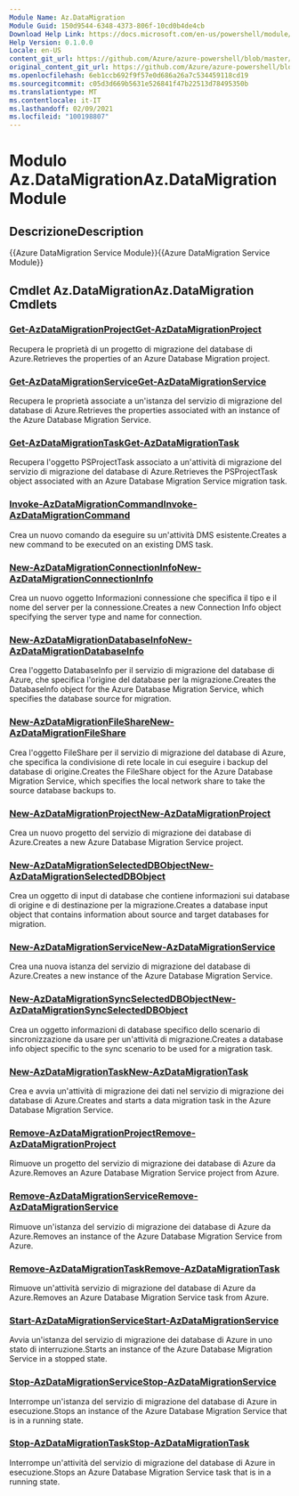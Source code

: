 ```yaml
---
Module Name: Az.DataMigration
Module Guid: 150d9544-6348-4373-806f-10cd0b4de4cb
Download Help Link: https://docs.microsoft.com/en-us/powershell/module/az.datamigration
Help Version: 0.1.0.0
Locale: en-US
content_git_url: https://github.com/Azure/azure-powershell/blob/master/src/DataMigration/DataMigration/help/Az.DataMigration.md
original_content_git_url: https://github.com/Azure/azure-powershell/blob/master/src/DataMigration/DataMigration/help/Az.DataMigration.md
ms.openlocfilehash: 6eb1ccb692f9f57e0d686a26a7c534459118cd19
ms.sourcegitcommit: c05d3d669b5631e526841f47b22513d78495350b
ms.translationtype: MT
ms.contentlocale: it-IT
ms.lasthandoff: 02/09/2021
ms.locfileid: "100198807"
---
```

# <span data-ttu-id="733b1-101">Modulo Az.DataMigration</span><span class="sxs-lookup"><span data-stu-id="733b1-101">Az.DataMigration Module</span></span>
## <span data-ttu-id="733b1-102">Descrizione</span><span class="sxs-lookup"><span data-stu-id="733b1-102">Description</span></span>
<span data-ttu-id="733b1-103">{{Azure DataMigration Service Module}}</span><span class="sxs-lookup"><span data-stu-id="733b1-103">{{Azure DataMigration Service Module}}</span></span>

## <span data-ttu-id="733b1-104">Cmdlet Az.DataMigration</span><span class="sxs-lookup"><span data-stu-id="733b1-104">Az.DataMigration Cmdlets</span></span>
### [<span data-ttu-id="733b1-105">Get-AzDataMigrationProject</span><span class="sxs-lookup"><span data-stu-id="733b1-105">Get-AzDataMigrationProject</span></span>](Get-AzDataMigrationProject.md)
<span data-ttu-id="733b1-106">Recupera le proprietà di un progetto di migrazione del database di Azure.</span><span class="sxs-lookup"><span data-stu-id="733b1-106">Retrieves the properties of an Azure Database Migration project.</span></span>

### [<span data-ttu-id="733b1-107">Get-AzDataMigrationService</span><span class="sxs-lookup"><span data-stu-id="733b1-107">Get-AzDataMigrationService</span></span>](Get-AzDataMigrationService.md)
<span data-ttu-id="733b1-108">Recupera le proprietà associate a un'istanza del servizio di migrazione del database di Azure.</span><span class="sxs-lookup"><span data-stu-id="733b1-108">Retrieves the properties associated with an instance of the Azure Database Migration Service.</span></span> 

### [<span data-ttu-id="733b1-109">Get-AzDataMigrationTask</span><span class="sxs-lookup"><span data-stu-id="733b1-109">Get-AzDataMigrationTask</span></span>](Get-AzDataMigrationTask.md)
<span data-ttu-id="733b1-110">Recupera l'oggetto PSProjectTask associato a un'attività di migrazione del servizio di migrazione del database di Azure.</span><span class="sxs-lookup"><span data-stu-id="733b1-110">Retrieves the PSProjectTask object associated with an Azure Database Migration Service migration task.</span></span>

### [<span data-ttu-id="733b1-111">Invoke-AzDataMigrationCommand</span><span class="sxs-lookup"><span data-stu-id="733b1-111">Invoke-AzDataMigrationCommand</span></span>](Invoke-AzDataMigrationCommand.md)
<span data-ttu-id="733b1-112">Crea un nuovo comando da eseguire su un'attività DMS esistente.</span><span class="sxs-lookup"><span data-stu-id="733b1-112">Creates a new command to be executed on an existing DMS task.</span></span>

### [<span data-ttu-id="733b1-113">New-AzDataMigrationConnectionInfo</span><span class="sxs-lookup"><span data-stu-id="733b1-113">New-AzDataMigrationConnectionInfo</span></span>](New-AzDataMigrationConnectionInfo.md)
<span data-ttu-id="733b1-114">Crea un nuovo oggetto Informazioni connessione che specifica il tipo e il nome del server per la connessione.</span><span class="sxs-lookup"><span data-stu-id="733b1-114">Creates a new Connection Info object specifying the server type and name for connection.</span></span>

### [<span data-ttu-id="733b1-115">New-AzDataMigrationDatabaseInfo</span><span class="sxs-lookup"><span data-stu-id="733b1-115">New-AzDataMigrationDatabaseInfo</span></span>](New-AzDataMigrationDatabaseInfo.md)
<span data-ttu-id="733b1-116">Crea l'oggetto DatabaseInfo per il servizio di migrazione del database di Azure, che specifica l'origine del database per la migrazione.</span><span class="sxs-lookup"><span data-stu-id="733b1-116">Creates the DatabaseInfo object for the Azure Database Migration Service, which specifies the database source for migration.</span></span>

### [<span data-ttu-id="733b1-117">New-AzDataMigrationFileShare</span><span class="sxs-lookup"><span data-stu-id="733b1-117">New-AzDataMigrationFileShare</span></span>](New-AzDataMigrationFileShare.md)
<span data-ttu-id="733b1-118">Crea l'oggetto FileShare per il servizio di migrazione del database di Azure, che specifica la condivisione di rete locale in cui eseguire i backup del database di origine.</span><span class="sxs-lookup"><span data-stu-id="733b1-118">Creates the FileShare object for the Azure Database Migration Service, which specifies the local network share to take the source database backups to.</span></span>

### [<span data-ttu-id="733b1-119">New-AzDataMigrationProject</span><span class="sxs-lookup"><span data-stu-id="733b1-119">New-AzDataMigrationProject</span></span>](New-AzDataMigrationProject.md)
<span data-ttu-id="733b1-120">Crea un nuovo progetto del servizio di migrazione dei database di Azure.</span><span class="sxs-lookup"><span data-stu-id="733b1-120">Creates a new Azure Database Migration Service project.</span></span>

### [<span data-ttu-id="733b1-121">New-AzDataMigrationSelectedDBObject</span><span class="sxs-lookup"><span data-stu-id="733b1-121">New-AzDataMigrationSelectedDBObject</span></span>](New-AzDataMigrationSelectedDBObject.md)
<span data-ttu-id="733b1-122">Crea un oggetto di input di database che contiene informazioni sui database di origine e di destinazione per la migrazione.</span><span class="sxs-lookup"><span data-stu-id="733b1-122">Creates a database input object that contains information about source and target databases for migration.</span></span>

### [<span data-ttu-id="733b1-123">New-AzDataMigrationService</span><span class="sxs-lookup"><span data-stu-id="733b1-123">New-AzDataMigrationService</span></span>](New-AzDataMigrationService.md)
<span data-ttu-id="733b1-124">Crea una nuova istanza del servizio di migrazione del database di Azure.</span><span class="sxs-lookup"><span data-stu-id="733b1-124">Creates a new instance of the Azure Database Migration Service.</span></span>

### [<span data-ttu-id="733b1-125">New-AzDataMigrationSyncSelectedDBObject</span><span class="sxs-lookup"><span data-stu-id="733b1-125">New-AzDataMigrationSyncSelectedDBObject</span></span>](New-AzDataMigrationSyncSelectedDBObject.md)
<span data-ttu-id="733b1-126">Crea un oggetto informazioni di database specifico dello scenario di sincronizzazione da usare per un'attività di migrazione.</span><span class="sxs-lookup"><span data-stu-id="733b1-126">Creates a database info object specific to the sync scenario to be used for a migration task.</span></span>

### [<span data-ttu-id="733b1-127">New-AzDataMigrationTask</span><span class="sxs-lookup"><span data-stu-id="733b1-127">New-AzDataMigrationTask</span></span>](New-AzDataMigrationTask.md)
<span data-ttu-id="733b1-128">Crea e avvia un'attività di migrazione dei dati nel servizio di migrazione dei database di Azure.</span><span class="sxs-lookup"><span data-stu-id="733b1-128">Creates and starts a data migration task in the Azure Database Migration Service.</span></span>

### [<span data-ttu-id="733b1-129">Remove-AzDataMigrationProject</span><span class="sxs-lookup"><span data-stu-id="733b1-129">Remove-AzDataMigrationProject</span></span>](Remove-AzDataMigrationProject.md)
<span data-ttu-id="733b1-130">Rimuove un progetto del servizio di migrazione dei database di Azure da Azure.</span><span class="sxs-lookup"><span data-stu-id="733b1-130">Removes an Azure Database Migration Service project from Azure.</span></span>

### [<span data-ttu-id="733b1-131">Remove-AzDataMigrationService</span><span class="sxs-lookup"><span data-stu-id="733b1-131">Remove-AzDataMigrationService</span></span>](Remove-AzDataMigrationService.md)
<span data-ttu-id="733b1-132">Rimuove un'istanza del servizio di migrazione dei database di Azure da Azure.</span><span class="sxs-lookup"><span data-stu-id="733b1-132">Removes an instance of the Azure Database Migration Service from Azure.</span></span>

### [<span data-ttu-id="733b1-133">Remove-AzDataMigrationTask</span><span class="sxs-lookup"><span data-stu-id="733b1-133">Remove-AzDataMigrationTask</span></span>](Remove-AzDataMigrationTask.md)
<span data-ttu-id="733b1-134">Rimuove un'attività servizio di migrazione del database di Azure da Azure.</span><span class="sxs-lookup"><span data-stu-id="733b1-134">Removes an Azure Database Migration Service task from Azure.</span></span>

### [<span data-ttu-id="733b1-135">Start-AzDataMigrationService</span><span class="sxs-lookup"><span data-stu-id="733b1-135">Start-AzDataMigrationService</span></span>](Start-AzDataMigrationService.md)
<span data-ttu-id="733b1-136">Avvia un'istanza del servizio di migrazione dei database di Azure in uno stato di interruzione.</span><span class="sxs-lookup"><span data-stu-id="733b1-136">Starts an instance of the Azure Database Migration Service in a stopped state.</span></span> 

### [<span data-ttu-id="733b1-137">Stop-AzDataMigrationService</span><span class="sxs-lookup"><span data-stu-id="733b1-137">Stop-AzDataMigrationService</span></span>](Stop-AzDataMigrationService.md)
<span data-ttu-id="733b1-138">Interrompe un'istanza del servizio di migrazione del database di Azure in esecuzione.</span><span class="sxs-lookup"><span data-stu-id="733b1-138">Stops an instance of the Azure Database Migration Service that is in a running state.</span></span>

### [<span data-ttu-id="733b1-139">Stop-AzDataMigrationTask</span><span class="sxs-lookup"><span data-stu-id="733b1-139">Stop-AzDataMigrationTask</span></span>](Stop-AzDataMigrationTask.md)
<span data-ttu-id="733b1-140">Interrompe un'attività del servizio di migrazione del database di Azure in esecuzione.</span><span class="sxs-lookup"><span data-stu-id="733b1-140">Stops an  Azure Database Migration Service task that is in a running state.</span></span>

